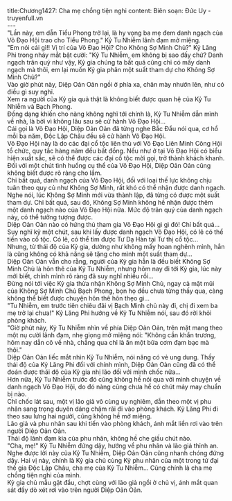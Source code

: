 title:Chương1427: Cha mẹ chồng tiện nghi
content:
Biên soạn: Đức Uy - truyenfull.vn<br>---<br>"Lần này, em dẫn Tiểu Phong trở lại, là hy vọng ba mẹ đem danh ngạch của Võ Đạo Hội trao cho Tiểu Phong." Kỷ Tu Nhiễm lãnh đạm mở miệng.<br>"Em nói cái gì!! Vị trí của Võ Đạo Hội? Cho Không Sợ Minh Chủ?" Kỷ Lăng Phi trong nháy mắt bật cười: "Kỷ Tu Nhiễm, em không bị sao đấy chứ? Danh ngạch trân quý như vậy, Kỷ gia chúng ta bất quá cũng chỉ có mấy danh ngạch mà thôi, em lại muốn Kỷ gia phân một suất tham dự cho Không Sợ Minh Chủ?"<br>Vào giờ phút này, Diệp Oản Oản ngồi ở phía xa, chân mày nhướn lên, như có điều gì suy nghĩ.<br>Xem ra người của Kỷ gia quả thật là không biết được quan hệ của Kỷ Tu Nhiễm và Bạch Phong.<br>Đồng dạng khiến cho nàng không nghĩ tới chính là, Kỷ Tu Nhiễm dẫn mình về nhà, là bởi vì không lâu sau sẽ cử hành Võ Đạo Hội...<br>Cái gọi là Võ Đạo Hội, Diệp Oản Oản đã từng nghe Bắc Đẩu nói qua, cơ hồ mỗi ba năm, Độc Lập Châu đều sẽ cử hành Võ Đạo Hội.<br>Võ Đạo Hội này là do các đại cổ tộc liên thủ với Võ Đạo Liên Minh Công Hội tổ chức, quy tắc hàng năm đều bất đồng. Nếu như ở tại Võ Đạo Hội có biểu hiện xuất sắc, sẽ có thể được các đại cổ tộc mời gọi, trở thành khách khanh.<br>Đối với một chút tình huống cụ thể của Võ Đạo Hội, Diệp Oản Oản cũng không biết được rõ ràng cho lắm.<br>Chỉ bất quá, danh ngạch của Võ Đạo Hội, đối với loại thế lực không chịu tuân theo quy củ như Không Sợ Minh, rất khó có thể nhận được danh ngạch.<br>Nghe nói, lúc Không Sợ Minh mới vừa thành lập, đã từng có được một suất tham dự. Chỉ bất quá, sau đó, Không Sợ Minh không hề nhận được thêm một danh ngạch nào của Võ Đạo Hội nữa. Mức độ trân quý của danh ngạch này, có thể tưởng tượng được.<br>Diệp Oản Oản nào có hứng thú tham gia Võ Đạo Hội gì gì đó! Chỉ bất quá... Suy nghĩ kỹ một chút, sau khi lấy được danh ngạch Võ Đạo Hội, có lẽ có thể tiến vào cổ tộc. Có lẽ, có thể tìm được Tư Dạ Hàn tại Tư thị cổ tộc...<br>Nhưng, từ thái độ của Kỷ gia, dường như không mấy hoan nghênh mình, hẳn là cũng không có khả năng sẽ tặng cho mình một suất tham dự…<br>Diệp Oản Oản vẫn cho rằng, người của Kỷ gia hẳn là đều biết Không Sợ Minh Chủ là hôn thê của Kỷ Tu Nhiễm, nhưng hôm nay đi tới Kỷ gia, lúc này mới biết, chính mình rõ ràng đã suy nghĩ nhiều rồi...<br>Đừng nói tới việc Kỷ gia thừa nhận Không Sợ Minh Chủ, ngay cả mặt mũi của Không Sợ Minh Chủ Bạch Phong, bọn họ đều chưa từng thấy qua, càng không thể biết được chuyện hôn thê hôn thẹo gì…<br>"Tu Nhiễm, em trước tiên chiêu đãi vị Bạch Minh chủ này đi, chị đi xem ba mẹ trở lại chưa!" Kỷ Lăng Phi hướng về Kỷ Tu Nhiễm nói, sau đó rời khỏi phòng khách.<br>"Giờ phút này, Kỷ Tu Nhiễm nhìn về phía Diệp Oản Oản, trên mặt mang theo một nụ cười lãnh đạm, nhẹ giọng mở miệng nói: "Không cần khẩn trương, hôm nay dẫn cô về nhà, chẳng qua chỉ là ăn một bữa cơm đạm bạc mà thôi."<br>Diệp Oản Oản liếc mắt nhìn Kỷ Tu Nhiễm, nói năng có vẻ ung dung. Thấy thái độ của Kỷ Lăng Phi đối với chính mình, Diệp Oản Oản cũng đã có thể đoán được thái độ của Kỷ gia nhị lão đối với mình chốc nữa…<br>Hơn nữa, Kỷ Tu Nhiễm trước đó cũng không hề nói qua với mình chuyện về danh ngạch Võ Đạo Hội, do đó nàng cũng chưa hề có chút mảy may chuẩn bị nào.<br>Chỉ chốc lát sau, một vị lão giả vô cùng uy nghiêm, dẫn theo một vị phu nhân sang trọng duyên dáng chậm rãi đi vào phòng khách. Kỷ Lăng Phi đi theo sau lưng hai người, cũng không hề mở miệng.<br>Lão giả và phu nhân sau khi tiến vào phòng khách, ánh mắt liền rơi vào trên người Diệp Oản Oản.<br>Thái độ lãnh đạm kia của phu nhân, không hề che giấu chút nào.<br>"Cha, mẹ!" Kỷ Tu Nhiễm đứng dậy, hướng về phu nhân và lão giả thỉnh an.<br>Nghe được lời này của Kỷ Tu Nhiễm, Diệp Oản Oản cũng nhanh chóng đứng dậy. Hai vị này, chính là Kỷ gia chủ cùng Kỷ phu nhân của một trong tứ đại thế gia Độc Lập Châu, cha mẹ của Kỷ Tu Nhiễm... Cũng chính là cha mẹ chồng tiện nghi của mình.<br>Kỷ gia chủ mẫu gật đầu, chợt cùng với lão giả ngồi ở chủ vị, ánh mắt quan sát đầy dò xét rơi vào trên người Diệp Oản Oản.